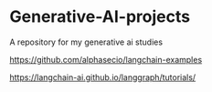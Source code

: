 # Generative-AI-projects
A repository for my generative ai studies

https://github.com/alphasecio/langchain-examples

https://langchain-ai.github.io/langgraph/tutorials/

